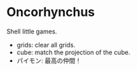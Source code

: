 # Oncorhynchus
Shell little games.
- grids: clear all grids.
- cube: match the projection of the cube.
- パイモン: 最高の仲間！
